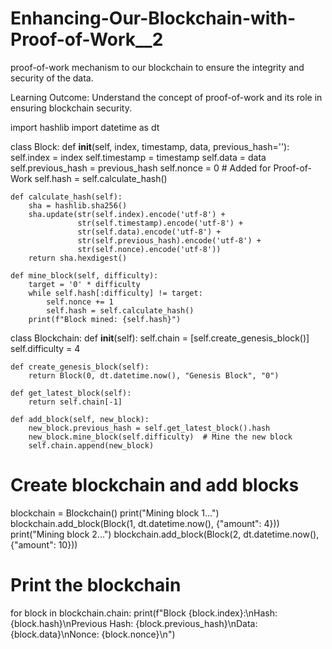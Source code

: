 # Enhancing-Our-Blockchain-with-Proof-of-Work__2

proof-of-work mechanism to our blockchain to ensure the integrity and security of the data.





Learning Outcome:
Understand the concept of proof-of-work and its role in ensuring blockchain security.




import hashlib
import datetime as dt

class Block:
    def __init__(self, index, timestamp, data, previous_hash=''):
        self.index = index
        self.timestamp = timestamp
        self.data = data
        self.previous_hash = previous_hash
        self.nonce = 0  # Added for Proof-of-Work
        self.hash = self.calculate_hash()

    def calculate_hash(self):
        sha = hashlib.sha256()
        sha.update(str(self.index).encode('utf-8') +
                   str(self.timestamp).encode('utf-8') +
                   str(self.data).encode('utf-8') +
                   str(self.previous_hash).encode('utf-8') +
                   str(self.nonce).encode('utf-8'))
        return sha.hexdigest()

    def mine_block(self, difficulty):
        target = '0' * difficulty
        while self.hash[:difficulty] != target:
            self.nonce += 1
            self.hash = self.calculate_hash()
        print(f"Block mined: {self.hash}")

class Blockchain:
    def __init__(self):
        self.chain = [self.create_genesis_block()]
        self.difficulty = 4

    def create_genesis_block(self):
        return Block(0, dt.datetime.now(), "Genesis Block", "0")

    def get_latest_block(self):
        return self.chain[-1]

    def add_block(self, new_block):
        new_block.previous_hash = self.get_latest_block().hash
        new_block.mine_block(self.difficulty)  # Mine the new block
        self.chain.append(new_block)

# Create blockchain and add blocks
blockchain = Blockchain()
print("Mining block 1...")
blockchain.add_block(Block(1, dt.datetime.now(), {"amount": 4}))
print("Mining block 2...")
blockchain.add_block(Block(2, dt.datetime.now(), {"amount": 10}))

# Print the blockchain
for block in blockchain.chain:
    print(f"Block {block.index}:\nHash: {block.hash}\nPrevious Hash: {block.previous_hash}\nData: {block.data}\nNonce: {block.nonce}\n")

